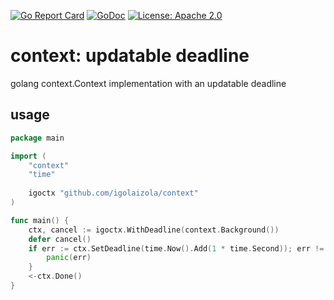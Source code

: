 [![Go Report Card](https://goreportcard.com/badge/github.com/igolaizola/context)](https://goreportcard.com/report/github.com/igolaizola/context)
[![GoDoc](https://godoc.org/github.com/igolaizola/context/go?status.svg)](https://godoc.org/github.com/igolaizola/context)
[![License: Apache 2.0](https://img.shields.io/badge/License-Apache%202.0-blue.svg)](https://opensource.org/licenses/Apache-2.0)

# context: updatable deadline
golang context.Context implementation with an updatable deadline

## usage

```go
package main

import (
	"context"
	"time"
	
	igoctx "github.com/igolaizola/context"
)

func main() {
    ctx, cancel := igoctx.WithDeadline(context.Background())
    defer cancel()
    if err := ctx.SetDeadline(time.Now().Add(1 * time.Second)); err != nil {
    	panic(err)
    }
    <-ctx.Done()
}
```
